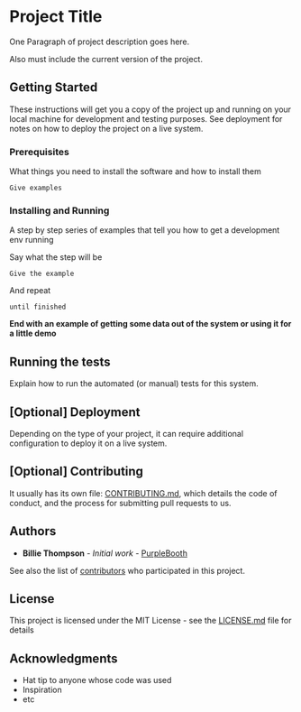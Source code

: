 # Project Title

One Paragraph of project description goes here.

Also must include the current version of the project.

## Getting Started

These instructions will get you a copy of the project up and running on your local machine for development and testing purposes. See deployment for notes on how to deploy the project on a live system.

### Prerequisites

What things you need to install the software and how to install them

```
Give examples
```

### Installing and Running

A step by step series of examples that tell you how to get a development env running

Say what the step will be

```
Give the example
```

And repeat

```
until finished
```

**End with an example of getting some data out of the system or using it for a little demo**

## Running the tests

Explain how to run the automated (or manual) tests for this system.

## [Optional] Deployment

Depending on the type of your project, it can require additional configuration to deploy it on a live system.

## [Optional] Contributing

It usually has its own file: [CONTRIBUTING.md](https://gist.github.com/PurpleBooth/b24679402957c63ec426), which details the code of conduct, and the process for submitting pull requests to us.

## Authors

* **Billie Thompson** - *Initial work* - [PurpleBooth](https://github.com/PurpleBooth)

See also the list of [contributors](https://github.com/your/project/contributors) who participated in this project.

## License

This project is licensed under the MIT License - see the [LICENSE.md](LICENSE.md) file for details

## Acknowledgments

* Hat tip to anyone whose code was used
* Inspiration
* etc
